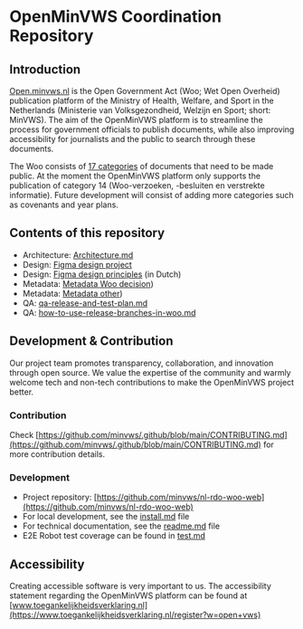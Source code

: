 # OpenMinVWS Coordination Repository

## Introduction

[Open.minvws.nl](https://open.minvws.nl) is the Open Government Act (Woo; Wet Open Overheid) publication platform of the Ministry of Health, Welfare, and Sport in the Netherlands (Ministerie van Volksgezondheid, Welzijn en Sport; short: MinVWS).
The aim of the OpenMinVWS platform is to streamline the process for government officials to publish documents, while also improving accessibility for journalists and the public to search through these documents.

The Woo consists of [17 categories](https://open.overheid.nl/documenten/fd3aaf98-ad83-4a15-a526-b0511f283bad/file) of
documents that need to be made public. At the moment the OpenMinVWS platform only supports the publication of category
14 (Woo-verzoeken, -besluiten en verstrekte informatie). Future development will consist of adding more categories such as covenants and year plans.

## Contents of this repository

- Architecture: [Architecture.md](Architecture.md)
- Design: [Figma design project](https://www.figma.com/file/c28asdY553wHEMJq77xgHm/Ontwerp-MVP-(publieke-versie)?type=design&node-id=0-1&mode=design)
- Design: [Figma design principles](https://www.figma.com/file/c28asdY553wHEMJq77xgHm/Ontwerp-MVP-(publieke-versie)?type=design&node-id=164-1564&mode=design) (in Dutch)
- Metadata: [Metadata Woo decision](Metadata-requirements/category-14-woo-decision.md))
- Metadata: [Metadata other](Metadata-requirements/All-other-categories.md))
- QA: [qa-release-and-test-plan.md](qa-release-and-test-plan.md)
- QA: [how-to-use-release-branches-in-woo.md](how-to-use-release-branches-in-woo.md)

## Development & Contribution

Our project team promotes transparency, collaboration, and innovation through open source. We value the expertise of the
community and warmly welcome tech and non-tech contributions to make the OpenMinVWS project better.

### Contribution

Check [https://github.com/minvws/.github/blob/main/CONTRIBUTING.md](https://github.com/minvws/.github/blob/main/CONTRIBUTING.md) for more contribution details.

### Development

- Project repository: [https://github.com/minvws/nl-rdo-woo-web](https://github.com/minvws/nl-rdo-woo-web)
- For local development, see the [install.md](https://github.com/minvws/nl-rdo-woo-web/blob/main/docs/technische-documentatie/development_install.md) file
- For technical documentation, see the [readme.md](https://github.com/minvws/nl-rdo-woo-web/) file
- E2E Robot test coverage can be found in [test.md](https://github.com/minvws/nl-rdo-woo-web/blob/main/docs/technische-documentatie/test.md)

## Accessibility

Creating accessible software is very important to us. The accessibility statement regarding the OpenMinVWS platform can be found at [www.toegankelijkheidsverklaring.nl](https://www.toegankelijkheidsverklaring.nl/register?w=open+vws)

